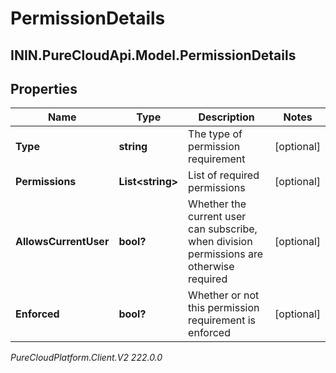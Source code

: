 # PermissionDetails

## ININ.PureCloudApi.Model.PermissionDetails

## Properties

|Name | Type | Description | Notes|
|------------ | ------------- | ------------- | -------------|
| **Type** | **string** | The type of permission requirement | [optional] |
| **Permissions** | **List&lt;string&gt;** | List of required permissions | [optional] |
| **AllowsCurrentUser** | **bool?** | Whether the current user can subscribe, when division permissions are otherwise required | [optional] |
| **Enforced** | **bool?** | Whether or not this permission requirement is enforced | [optional] |



_PureCloudPlatform.Client.V2 222.0.0_
